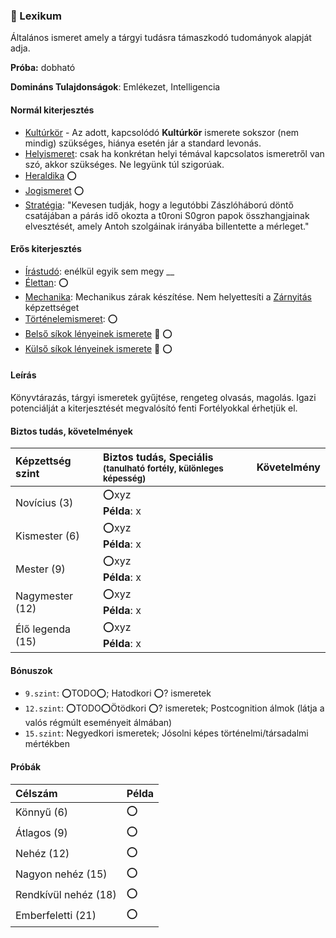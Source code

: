 ### 🔵 Lexikum

Általános ismeret amely a tárgyi tudásra támaszkodó tudományok alapját adja. 

**Próba:** dobható

**Domináns Tulajdonságok**: Emlékezet, Intelligencia

#### Normál kiterjesztés

- [Kultúrkör](../fortelyok.kiemelt/kulturkor.md) - Az adott, kapcsolódó **Kultúrkör** ismerete sokszor (nem mindig) szükséges, hiánya esetén jár a standard levonás.
- [Helyismeret](../fortelyok.kiemelt/helyismeret.md): csak ha konkrétan helyi témával kapcsolatos ismeretről van szó, akkor szükséges. Ne legyünk túl szigorúak.
- [Heraldika](../fortelyok.szabad/heraldika.md) ⭕
- [Jogismeret](../fortelyok.szabad/jogismeret.md) ⭕
- [Stratégia](../fortelyok.szabad/strategia.md): "Kevesen tudják, hogy a legutóbbi Zászlóháború döntő csatájában a párás idő okozta a t0roni S0gron papok összhangjainak elvesztését, amely Antoh szolgáinak irányába billentette a mérleget."

#### Erős kiterjesztés

- [Írástudó](../fortelyok.altalanos/irastudo.md): enélkül egyik sem megy
__
- [Élettan](../fortelyok.altalanos/elettan.md): ⭕
- [Mechanika](../fortelyok.altalanos/mechanika.md): Mechanikus zárak készítése. Nem helyettesíti a [Zárnyitás](zarnyitas.md) képzettséget
- [Történelemismeret](../fortelyok.altalanos/tortenelemismeret.md): ⭕
- [Belső síkok lényeinek ismerete](../fortelyok.misztikus/belso_sikok_lenyeinek_ismerete.md) 🔁 ⭕
- [Külső síkok lényeinek ismerete](../fortelyok.misztikus/kulso_sikok_lenyeinek_ismerete.md) 🔁 ⭕

#### Leírás

Könyvtárazás, tárgyi ismeretek gyűjtése, rengeteg olvasás, magolás. Igazi potenciálját a kiterjesztését megvalósító fenti Fortélyokkal érhetjük el.


#### Biztos tudás, követelmények

| Képzettség szint | Biztos tudás, Speciális <br /><sub>(tanulható fortély, különleges  képesség)</sub> | Követelmény |
|:---------------- |:---------------------------------------------------------------------------------- |:-----------:|
| Novícius (3)     | ⭕xyz <br /> **Példa**: x                                                          |             |
| Kismester (6)    | ⭕xyz <br /> **Példa**: x                                                          |             |
| Mester (9)       | ⭕xyz <br /> **Példa**: x                                                          |             |
| Nagymester (12)  | ⭕xyz <br /> **Példa**: x                                                          |             |
| Élő legenda (15) | ⭕xyz <br /> **Példa**: x                                                          |             |

#### Bónuszok

- `9.szint`: ⭕TODO⭕; Hatodkori ⭕? ismeretek
- `12.szint`: ⭕TODO⭕Ötödkori ⭕? ismeretek; Postcognition álmok (látja a valós régmúlt eseményeit álmában)
- `15.szint`: Negyedkori ismeretek; Jósolni képes történelmi/társadalmi mértékben

#### Próbák

| Célszám              | Példa |
| :------------------- | :---- |
| Könnyű       (6)     | ⭕     |
| Átlagos      (9)     | ⭕     |
| Nehéz        (12)    | ⭕     |
| Nagyon nehéz (15)    | ⭕     |
| Rendkívül nehéz (18) | ⭕     |
| Emberfeletti (21)    | ⭕     |
